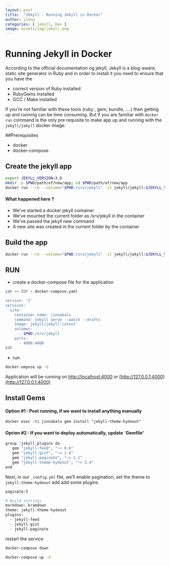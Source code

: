 ```yaml
---
layout: post
title:  "Jekyll - Running Jekyll in Docker"
author: jinna
categories: [ jekyll, Dev ]
image: assets/img/jekyll.png
---
```

# Running Jekyll in Docker

According to the official documentation og jekyll, Jekyll is a blog-aware, static site generator in Ruby and in order to install it you need to ensure that you have the

* correct version of Ruby installed
* RubyGems installed
* GCC / Make installed

If you’re not familiar with these tools (ruby , gem, bundle, ….) then getting up and running can be time consuming. But if you are familiar with `docker run` command is the only pre requisite to make app up and running with the `jekyll/jekyll` docker image.

##Prerequisites

* docker
* docker-compose

## Create the jekyll app

```bash
export JEKYLL_VERSION=3.8
mkdir -p $PWD/path/of/new/app; cd $PWD/path/of/new/app
docker run --rm --volume="$PWD:/srv/jekyll" -it jekyll/jekyll:$JEKYLL_VERSION jekyll new .
```
#### What happened here ?

* We’ve started a docker jekyll container
* We’ve mounted the current folder as /srv/jekyll in the container
* We’ve passed the jekyll new command
* A new site was created in the current folder by the container

## Build the app

```bash
docker run --rm --volume="$PWD:/srv/jekyll" -it jekyll/jekyll:$JEKYLL_VERSION jekyll build
```

## RUN
- create a docker-compose file for the application

```bash
cat << EOF > docker-compose.yaml

version: '3'
services:
  site:
    container_name: jinnabalu
    command: jekyll serve --watch --drafts
    image: jekyll/jekyll:latest
    volumes:
      - $PWD:/srv/jekyll
    ports:
      - 4000:4000
EOF
```

- run


```bash
docker-ompose up -d
```

Application will be running on [http://localhost:4000](http://localhost:4000) or [http://127.0.0.1:4000](http://127.0.0.1:4000)

## Install Gems

#### Option #1 : Post running, if we want to install anything manually 

`docker exec -ti jinnabalu gem install "jekyll-theme-hydeout"`

#### Oprion #2 : If you want to deploy automatically, update `Gemfile'

```bash
group :jekyll_plugins do
   gem "jekyll-feed", "~> 0.6"
   gem "jekyll-gist", "~> 1.4"
   gem "jekyll-paginate", "~> 1.1"
   gem "jekyll-theme-hydeout", "~> 3.4"   
end
```

Next, in our `_config.yml` file, we’ll enable pagination, set the theme to `jekyll-theme-hydeout` add add some plugins

```bash
paginate:5

# Build settings
markdown: kramdown
theme: jekyll-theme-hydeout
plugins:
  - jekyll-feed
  - jekyll-gist
  - jekyll-paginate  
```

restart the service

```bash
docker-compose down

docker-compose up -d
```